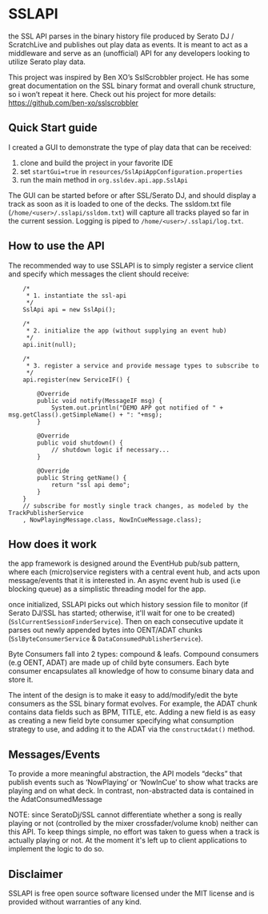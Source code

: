 SSLAPI
======

the SSL API parses in the binary history file produced by Serato DJ / ScratchLive
and publishes out play data as events.  It is meant to act as a middleware and
serve as an (unofficial) API for any developers looking to utilize Serato play data.  

This project was inspired by Ben XO’s SslScrobbler project.  He has some great 
documentation on the SSL binary format and overall chunk structure, so i won’t 
repeat it here.  Check out his project for more details: https://github.com/ben-xo/sslscrobbler

Quick Start guide
-----------------
I created a GUI to demonstrate the type of play data that can be received:
1. clone and build the project in your favorite IDE
2. set `startGui=true` in `resources/SslApiAppConfiguration.properties`
3. run the main method in `org.ssldev.api.app.SslApi`

The GUI can be started before or after SSL/Serato DJ, and should display a track
as soon as it is loaded to one of the decks.  The ssldom.txt file (`/home/<user>/.sslapi/ssldom.txt`)
will capture all tracks played so far in the current session.  Logging is piped 
to `/home/<user>/.sslapi/log.txt`.

How to use the API
------------------
The recommended way to use SSLAPI is to simply register a service client and specify
which messages the client should receive:

		/*
		 * 1. instantiate the ssl-api
		 */
		SslApi api = new SslApi();
		
		/*
		 * 2. initialize the app (without supplying an event hub)
		 */
		api.init(null);
		
		/*
		 * 3. register a service and provide message types to subscribe to
		 */
		api.register(new ServiceIF() {

			@Override
			public void notify(MessageIF msg) {
				System.out.println("DEMO APP got notified of " + msg.getClass().getSimpleName() + ": "+msg);
			}

			@Override
			public void shutdown() {
				// shutdown logic if necessary...
			}

			@Override
			public String getName() {
				return "ssl api demo";
			}
		}	
		// subscribe for mostly single track changes, as modeled by the TrackPublisherService
		, NowPlayingMessage.class, NowInCueMessage.class);


How does it work
----------------
the app framework is designed around the EventHub pub/sub pattern, where each (micro)service 
registers with a central event hub, and acts upon message/events that it is interested
in.  An async event hub is used (i.e blocking queue) as a simplistic threading 
model for the app.

once initialized, SSLAPI picks out which history session file to monitor (if Serato DJ/SSL 
has started; otherwise, it'll wait for one to be created)(`SslCurrentSessionFinderService`).
Then on each consecutive update it parses out newly appended bytes into OENT/ADAT
chunks (`SslByteConsumerService` & `DataConsumedPublisherService`).

Byte Consumers fall into 2 types: compound & leafs.  Compound consumers (e.g OENT, ADAT)
are made up of child byte consumers.  Each byte consumer encapsulates all knowledge
of how to consume binary data and store it.

The intent of the design is to make it easy to add/modify/edit the byte consumers
as the SSL binary format evolves.  For example, the ADAT chunk contains data fields
such as BPM, TITLE, etc.  Adding a new field is as easy as creating a new field
byte consumer specifying what consumption strategy to use, and adding it to the 
ADAT via the `constructAdat()` method.    

Messages/Events
---------------
To provide a more meaningful abstraction, the API models “decks” that publish 
events such as ‘NowPlaying’ or ‘NowInCue’ to show what tracks are playing and on
what deck.  In contrast, non-abstracted data is contained in the AdatConsumedMessage 

NOTE: since SeratoDj/SSL cannot differentiate whether a song is really playing 
or not (controlled by the mixer crossfader/volume knob) neither can this API.  To 
keep things simple, no effort was taken to guess when a track is actually playing 
or not.  At the moment it's left up to client applications to implement the logic 
to do so.  


Disclaimer
----------
SSLAPI is free open source software licensed under the MIT license and is provided 
without warranties of any kind.
